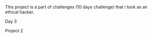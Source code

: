 This project is a part of challenges (10 days challenge) that i took as an ethical hacker.

Day 3

Project 2

